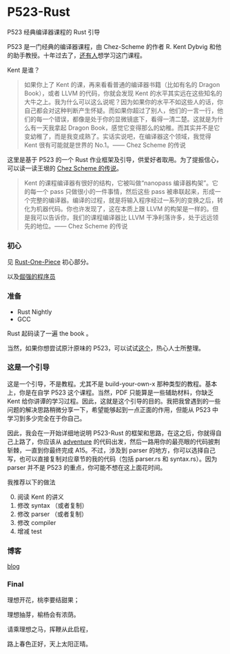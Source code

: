 # P523-Rust
P523 经典编译器课程的 Rust 引导

P523 是一门经典的编译器课程，由 Chez-Scheme 的作者 R. Kent Dybvig 和他的助手教授。十年过去了，[还有人](https://news.ycombinator.com/item?id=20419390)想学习这门课程。

Kent 是谁？

> 如果你上了 Kent 的课，再来看看普通的编译器书籍（比如有名的 Dragon Book），或者 LLVM 的代码，你就会发现 Kent 的水平其实远在这些知名的大牛之上。我为什么可以这么说呢？因为如果你的水平不如这些人的话，你自己都会对这种判断产生怀疑。而如果你超过了别人，他们的一言一行，他们的每一个错误，都像是处于你的显微镜底下，看得一清二楚。这就是为什么有一天我拿起 Dragon Book，感觉它变得那么的幼稚。而其实并不是它变幼稚了，而是我变成熟了。实话实说吧，在编译器这个领域，我觉得 Kent 很有可能就是世界的 No.1。—— Chez Scheme 的传说


这里是基于 P523 的一个 Rust 作业框架及引导，供爱好者取用。为了提振信心，可以读一读王垠的 [Chez Scheme 的传说](http://www.yinwang.org/blog-cn/2013/03/28/chez-scheme)。

> Kent 的课程编译器有很好的结构，它被叫做“nanopass 编译器构架”。它的每一个 pass 只做很小的一件事情，然后这些 pass 被串联起来，形成一个完整的编译器。编译的过程，就是将输入程序经过一系列的变换之后，转化为机器代码。你也许发现了，这在本质上跟 LLVM 的构架是一样的。但是我可以告诉你，我们的课程编译器比 LLVM 干净利落许多，处于远远领先的地位。—— Chez Scheme 的传说


### 初心

见 [Rust-One-Piece](https://zhuanlan.zhihu.com/p/259594199) 初心部分。

以及[倔强的程序员](https://zhuanlan.zhihu.com/p/165524567)


### 准备

+ Rust Nightly
+ GCC

Rust 起码读了一遍 the book 。

当然，如果你想尝试原汁原味的 P523，可以试试[这个](https://github.com/siriusdemon/iub_2009_P523_framework)，热心人士所整理。

### 这是一个引导

这是一个引导，不是教程。尤其不是 build-your-own-x 那种类型的教程。基本上，你是在自学 P523 这个课程。当然，PDF 只能算是一些辅助材料，你缺乏 Kent 给你讲谭的学习过程。因此，这就是这个引导的目的。我把我曾遇到的一些问题的解决思路稍微分享一下，希望能够起到一点正面的作用，但能从 P523 中学习到多少完全在于你自己。

因此，我会在一开始详细地说明 P523-Rust 的框架和思路，在这之后，你就得自己上路了，你应该从 [adventure](./adventure) 的代码出发，然后一路用你的最亮眼的代码披荆斩棘，一直到你最终完成 A15。不过，涉及到 parser 的地方，你可以选择自己写，也可以直接复制对应章节的我的代码（包括 parser.rs 和 syntax.rs）。因为 parser 并不是 P523 的重点，你可能不想在这上面花时间。

我推荐以下的做法

0. 阅读 Kent 的讲义
1. 修改 syntax （或者复制）
2. 修改 parser （或者复制）
3. 修改 compiler
4. 增减 test

### 博客

[blog](./blog)

### Final

理想开花，桃李要结甜果；

理想抽芽，榆杨会有浓荫。

请乘理想之马，挥鞭从此启程，

路上春色正好，天上太阳正晴。
<!-- 
1 恰同学少年，风华正茂，书生意气，挥斥方遒。
2 黑夜给了我黑色的眼睛，我却用它来寻找光明。
3 学而不思则罔，思而不学则殆。
4 士不可以不弘毅，任重而道远。仁以为己任，不亦重乎？死而后已，不亦远乎？
5 我之所以坚定地相信未来，是我相信未来人们的眼睛。她有拨开历史风尘的睫毛，她有看透岁月篇章的瞳孔。
6 骐骥一跃，不能十步。驽马十驾，功在不舍。
7 天下事有难易乎？为之，则难者亦易矣；不为，则易者亦难矣。人之为学有难易乎？学之，则难者亦易矣；不学，则易者亦难矣。
8 艰难困苦，玉汝于成。
9 如果海洋注定要决堤，就让所有的苦水都注入我心中；如果陆地注定要上升，就让人类重新选择生存的峰顶。
10 横眉冷对千夫指，俯首甘为孺子牛。
11 愚蠢的人中，也会有有钱人。野兽之中，也有些是英勇的。但是，在这个世界上，博学多闻，举止温柔者少之又少，因此，请修持温柔者的道德伦常。
12 愿我走过的苦难，你不必经历，愿我已有的幸福，你触手可及。
13 给每一条河每一座山取一个温暖的名字。陌生人，我也为你祝福。
14 我不去想，未来是平坦还是泥泞，只要热爱生命 ，一切都在意料之中。
15 俱往矣，数风流人物，还看今朝。


 -->

